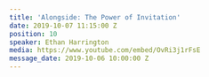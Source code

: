 ```yaml
---
title: 'Alongside: The Power of Invitation'
date: 2019-10-07 11:15:00 Z
position: 10
speaker: Ethan Harrington
media: https://www.youtube.com/embed/OvRi3j1rFsE
message_date: 2019-10-06 10:00:00 Z
---
```


